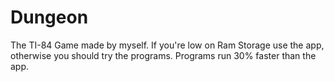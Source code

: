 # Dungeon
The TI-84 Game made by myself. If you're low on Ram Storage use the app, otherwise you should try the programs. Programs run 30% faster than the app.
